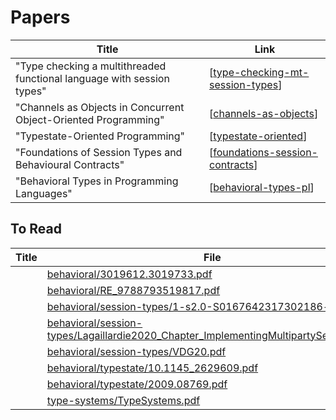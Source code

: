 # Papers

| Title                                                                  | Link                               |
| ---------------------------------------------------------------------- | ---------------------------------- |
| "Type checking a multithreaded functional language with session types" | [[type-checking-mt-session-types]] |
| "Channels as Objects in Concurrent Object-Oriented Programming"        | [[channels-as-objects]]            |
| "Typestate-Oriented Programming"                                       | [[typestate-oriented]]             |
| "Foundations of Session Types and Behavioural Contracts"               | [[foundations-session-contracts]]  |
| "Behavioral Types in Programming Languages"                            | [[behavioral-types-pl]]            |

## To Read

| Title | File                                                                                                                                                                                                                           | Link |
| ----- | ------------------------------------------------------------------------------------------------------------------------------------------------------------------------------------------------------------------------------ | ---- |
|       | [behavioral/3019612.3019733.pdf                                                      ](https://github.com/rustype/bibliography/blob/main/behavioral/3019612.3019733.pdf                                                      ) |      |
|       | [behavioral/RE_9788793519817.pdf                                                     ](https://github.com/rustype/bibliography/blob/main/behavioral/RE_9788793519817.pdf                                                     ) |      |
|       | [behavioral/session-types/1-s2.0-S0167642317302186-main.pdf                          ](https://github.com/rustype/bibliography/blob/main/behavioral/session-types/1-s2.0-S0167642317302186-main.pdf                          ) |      |
|       | [behavioral/session-types/Lagaillardie2020_Chapter_ImplementingMultipartySessionT.pdf](https://github.com/rustype/bibliography/blob/main/behavioral/session-types/Lagaillardie2020_Chapter_ImplementingMultipartySessionT.pdf) |      |
|       | [behavioral/session-types/VDG20.pdf                                                  ](https://github.com/rustype/bibliography/blob/main/behavioral/session-types/VDG20.pdf                                                  ) |      |
|       | [behavioral/typestate/10.1145_2629609.pdf                                            ](https://github.com/rustype/bibliography/blob/main/behavioral/typestate/10.1145_2629609.pdf                                            ) |      |
|       | [behavioral/typestate/2009.08769.pdf                                                 ](https://github.com/rustype/bibliography/blob/main/behavioral/typestate/2009.08769.pdf                                                 ) |      |
|       | [type-systems/TypeSystems.pdf                                                        ](https://github.com/rustype/bibliography/blob/main/type-systems/TypeSystems.pdf                                                        ) |      |

[//begin]: # "Autogenerated link references for markdown compatibility"
[type-checking-mt-session-types]: papers/type-checking-mt-session-types "Type checking a multithreaded functional language with session types"
[channels-as-objects]: papers/channels-as-objects "Channels as Objects in Concurrent Object-Oriented Programming"
[typestate-oriented]: papers/typestate-oriented "Typestate-Oriented Programming"
[foundations-session-contracts]: papers/foundations-session-contracts "Foundations of Session Types and Behavioural Contracts"
[behavioral-types-pl]: papers/behavioral-types-pl "Behavioral Types in Programming Languages"
[//end]: # "Autogenerated link references"